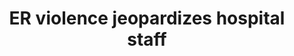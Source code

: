 ---
order: 7
title: ER violence jeopardizes hospital staff
authors:
    - Angie Wang
categories:
    - story
    - photo
link: http://theink.nyc/emergency-room-violence/
redirect: true
photo:
    filename: er_violence.jpg
---